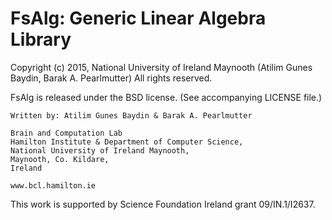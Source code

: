 FsAlg: Generic Linear Algebra Library
=====================================

Copyright (c) 2015, National University of Ireland Maynooth (Atilim Gunes Baydin, Barak A. Pearlmutter)
All rights reserved.

FsAlg is released under the BSD license. (See accompanying LICENSE file.)

    Written by: Atilim Gunes Baydin & Barak A. Pearlmutter

    Brain and Computation Lab
    Hamilton Institute & Department of Computer Science,
    National University of Ireland Maynooth,
    Maynooth, Co. Kildare,
    Ireland

    www.bcl.hamilton.ie

This work is supported by Science Foundation Ireland grant 09/IN.1/I2637.

